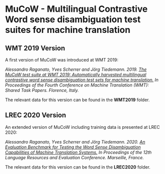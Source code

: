 # MuCoW - **Mu**ltilingual **Co**ntrastive **W**ord sense disambiguation test suites for machine translation

## WMT 2019 Version

A first version of MuCoW was introduced at WMT 2019:

*Alessandro Raganato, Yves Scherrer and Jörg Tiedemann. 2019.
[The MuCoW test suite at WMT 2019: Automatically harvested multilingual contrastive word sense disambiguation test sets for machine translation.](https://www.aclweb.org/anthology/W19-5354) 
In Proceedings of the Fourth Conference on Machine Translation (WMT): Shared Task Papers. Florence, Italy.*

The relevant data for this version can be found in the **WMT2019** folder.

## LREC 2020 Version

An extended version of MuCoW including training data is presented at LREC 2020:

*Alessandro Raganato, Yves Scherrer and Jörg Tiedemann. 2020.
[An Evaluation Benchmark for Testing the Word Sense Disambiguation Capabilities of Machine Translation Systems.](https://www.aclweb.org/anthology/2020.lrec-1.452/)
In Proceedings of the 12th Language Resources and Evaluation Conference. Marseille, France.*

The relevant data for this version can be found in the **LREC2020** folder.
